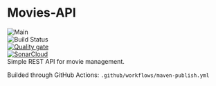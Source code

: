 Movies-API
==========
![Main](https://github.com/movies-app/movies-api/workflows/Java%20CI%20with%20Maven/badge.svg?branch=main)    
![Build Status](https://github.com/movies-app/movies-api/workflows/Java%20CI%20with%20Maven/badge.svg)  
[![Quality gate](https://sonarcloud.io/api/project_badges/quality_gate?project=movies-app_movies-api)](https://sonarcloud.io/dashboard?id=movies-app_movies-api)  
[![SonarCloud](https://sonarcloud.io/images/project_badges/sonarcloud-black.svg)](https://sonarcloud.io/dashboard?id=movies-app_movies-api)  
Simple REST API for movie management.

Builded through GitHub Actions: `.github/workflows/maven-publish.yml`
